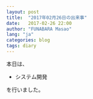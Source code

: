 ```yaml
---
layout: post
title:  "2017年02月26日の出来事"
date:   2017-02-26 22:00
author: "FUNABARA Masao"
lang: "ja"
categories: blog
tags: diary
---
```


本日は、

* システム開発

を行いました。
